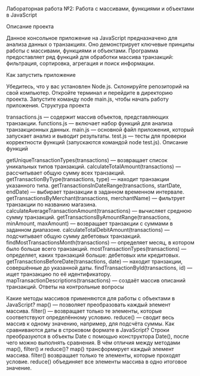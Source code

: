 Лабораторная работа №2: Работа с массивами, функциями и объектами в JavaScript

Описание проекта

Данное консольное приложение на JavaScript предназначено для анализа данных о транзакциях. Оно демонстрирует ключевые принципы работы с массивами, функциями и объектами. Программа предоставляет ряд функций для обработки массива транзакций: фильтрация, сортировка, агрегация и поиск информации.

Как запустить приложение

Убедитесь, что у вас установлен Node.js.
Склонируйте репозиторий на свой компьютер.
Откройте терминал и перейдите в директорию проекта.
Запустите команду node main.js, чтобы начать работу приложения.
Структура проекта

transactions.js — содержит массив объектов, представляющих транзакции.
functions.js — включает набор функций для анализа транзакционных данных.
main.js — основной файл приложения, который запускает анализ и выводит результаты.
test.js — тесты для проверки корректности функций (запускаются командой node test.js).
Описание функций

getUniqueTransactionTypes(transactions) — возвращает список уникальных типов транзакций.
calculateTotalAmount(transactions) — рассчитывает общую сумму всех транзакций.
getTransactionByType(transactions, type) — находит транзакции указанного типа.
getTransactionsInDateRange(transactions, startDate, endDate) — выбирает транзакции в заданном временном интервале.
getTransactionsByMerchant(transactions, merchantName) — фильтрует транзакции по названию магазина.
calculateAverageTransactionAmount(transactions) — вычисляет среднюю сумму транзакций.
getTransactionsByAmountRange(transactions, minAmount, maxAmount) — возвращает транзакции с суммами в заданном диапазоне.
calculateTotalDebitAmount(transactions) — подсчитывает общую сумму дебетовых транзакций.
findMostTransactionsMonth(transactions) — определяет месяц, в котором было больше всего транзакций.
mostTransactionTypes(transactions) — определяет, каких транзакций больше: дебетовых или кредитовых.
getTransactionsBeforeDate(transactions, date) — находит транзакции, совершённые до указанной даты.
findTransactionById(transactions, id) — ищет транзакцию по её идентификатору.
mapTransactionDescriptions(transactions) — создаёт массив описаний транзакций.
Ответы на контрольные вопросы

Какие методы массивов применяются для работы с объектами в JavaScript?
map() — позволяет преобразовать каждый элемент массива.
filter() — возвращает только те элементы, которые соответствуют определённому условию.
reduce() — сводит весь массив к одному значению, например, для подсчёта суммы.
Как сравниваются даты в строковом формате в JavaScript?
Строки преобразуются в объекты Date с помощью конструктора Date(), после чего можно выполнять сравнения.
В чём отличия между методами map(), filter() и reduce()?
map() трансформирует каждый элемент массива.
filter() возвращает только те элементы, которые проходят условие.
reduce() объединяет все элементы массива в одно итоговое значение.